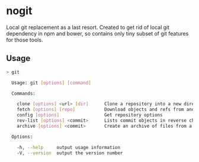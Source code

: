 nogit
=====

Local git replacement as a last resort. Created to get rid of local git dependency in npm and bower, so contains only tiny subset of git features for those tools.

## Usage

```sh
> git

  Usage: git [options] [command]

  Commands:

    clone [options] <url> [dir]      Clone a repository into a new directory
    fetch [options] [repo]           Download objects and refs from another repository
    config [options]                 Get repository options
    rev-list [options] <commit>      Lists commit objects in reverse chronological order
    archive [options] <commit>       Create an archive of files from a named tree

  Options:

    -h, --help     output usage information
    -V, --version  output the version number

```
